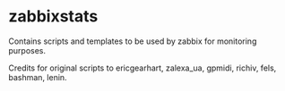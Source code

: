 # zabbixstats

Contains scripts and templates to be used by zabbix for monitoring purposes.

Credits for original scripts to ericgearhart, zalexa_ua, gpmidi, richiv, fels, bashman, lenin. 
